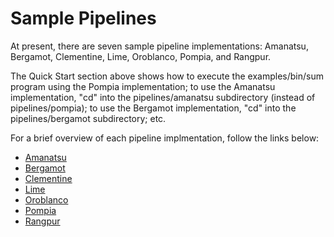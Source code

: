 # Sample Pipelines

At present, there are seven sample pipeline implementations: Amanatsu,
Bergamot, Clementine, Lime, Oroblanco, Pompia, and Rangpur.

The Quick Start section above shows how to execute the examples/bin/sum program
using the Pompia implementation; to use the Amanatsu implementation, "cd"
into the pipelines/amanatsu subdirectory (instead of pipelines/pompia); to
use the Bergamot implementation, "cd" into the pipelines/bergamot subdirectory;
etc.

For a brief overview of each pipeline implmentation, follow the links below:

* [Amanatsu](pipelines/amanatsu/README.md)
* [Bergamot](pipelines/bergamot/README.md)
* [Clementine](pipelines/clementine/README.md)
* [Lime](pipelines/lime/README.md)
* [Oroblanco](pipelines/oroblanco/README.md)
* [Pompia](pipelines/pompia/README.md)
* [Rangpur](pipelines/rangpur/README.md)